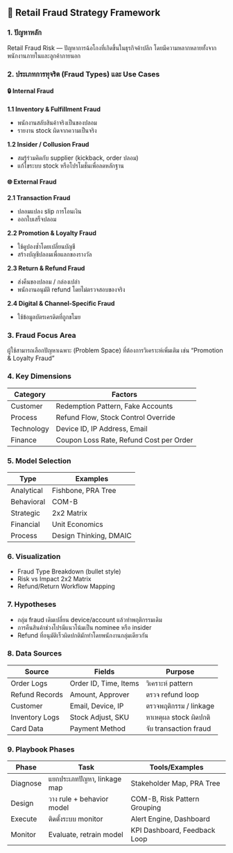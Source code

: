 ## 🧩 Retail Fraud Strategy Framework

### 1. ปัญหาหลัก
Retail Fraud Risk — ปัญหาการฉ้อโกงที่เกิดขึ้นในธุรกิจค้าปลีก โดยมีความหลากหลายทั้งจากพนักงานภายในและลูกค้าภายนอก

### 2. ประเภทการทุจริต (Fraud Types) และ Use Cases

#### 🔒 Internal Fraud
**1.1 Inventory & Fulfillment Fraud**
- พนักงานสลับสินค้าจริงเป็นของปลอม
- รายงาน stock ผิดจากความเป็นจริง

**1.2 Insider / Collusion Fraud**
- สมรู้ร่วมคิดกับ supplier (kickback, order ปลอม)
- แก้ไขระบบ stock หรือโปรโมชั่นเพื่อลดหลักฐาน

#### 🌐 External Fraud
**2.1 Transaction Fraud**
- ปลอมแปลง slip การโอนเงิน
- ออกใบเสร็จปลอม

**2.2 Promotion & Loyalty Fraud**
- ใช้คูปองซ้ำโดยเปลี่ยนบัญชี
- สร้างบัญชีปลอมเพื่อแลกของรางวัล

**2.3 Return & Refund Fraud**
- ส่งคืนของปลอม / กล่องเปล่า
- พนักงานอนุมัติ refund โดยไม่ตรวจสอบของจริง

**2.4 Digital & Channel-Specific Fraud**
- ใช้ข้อมูลบัตรเครดิตที่ถูกขโมย

### 3. Fraud Focus Area
ผู้ใช้สามารถเลือกปัญหาเฉพาะ (Problem Space) ที่ต้องการวิเคราะห์เพิ่มเติม เช่น “Promotion & Loyalty Fraud”

### 4. Key Dimensions
| Category     | Factors                                 |
|--------------|------------------------------------------|
| Customer     | Redemption Pattern, Fake Accounts        |
| Process      | Refund Flow, Stock Control Override      |
| Technology   | Device ID, IP Address, Email             |
| Finance      | Coupon Loss Rate, Refund Cost per Order  |

### 5. Model Selection
| Type        | Examples                       |
|-------------|--------------------------------|
| Analytical  | Fishbone, PRA Tree             |
| Behavioral  | COM-B                          |
| Strategic   | 2x2 Matrix                     |
| Financial   | Unit Economics                 |
| Process     | Design Thinking, DMAIC         |

### 6. Visualization
- Fraud Type Breakdown (bullet style)
- Risk vs Impact 2x2 Matrix
- Refund/Return Workflow Mapping

### 7. Hypotheses
- กลุ่ม fraud เดิมเปลี่ยน device/account แล้วทำพฤติกรรมเดิม
- การคืนสินค้าช่วงโปรมีแนวโน้มเป็น nominee หรือ insider
- Refund ที่อนุมัติเร็วผิดปกติมักทำโดยพนักงานกลุ่มเดียวกัน

### 8. Data Sources
| Source         | Fields                | Purpose                        |
|----------------|------------------------|--------------------------------|
| Order Logs     | Order ID, Time, Items  | วิเคราะห์ pattern              |
| Refund Records | Amount, Approver       | ตรวจ refund loop               |
| Customer       | Email, Device, IP      | ตรวจพฤติกรรม / linkage        |
| Inventory Logs | Stock Adjust, SKU      | หาเหตุผล stock ผิดปกติ       |
| Card Data      | Payment Method         | จับ transaction fraud          |

### 9. Playbook Phases
| Phase    | Task                          | Tools/Examples                |
|----------|-------------------------------|-------------------------------|
| Diagnose | แยกประเภทปัญหา, linkage map  | Stakeholder Map, PRA Tree    |
| Design   | วาง rule + behavior model     | COM-B, Risk Pattern Grouping |
| Execute  | ติดตั้งระบบ monitor           | Alert Engine, Dashboard      |
| Monitor  | Evaluate, retrain model       | KPI Dashboard, Feedback Loop |
